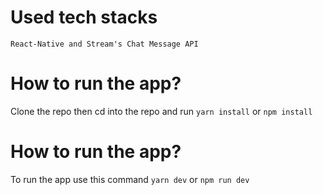 # Used tech stacks
`React-Native and Stream's Chat Message API`

# How to run the app?
Clone the repo then cd into the repo and run `yarn install` or `npm install`

# How to run the app?
To run the app use this command `yarn dev` or `npm run dev`